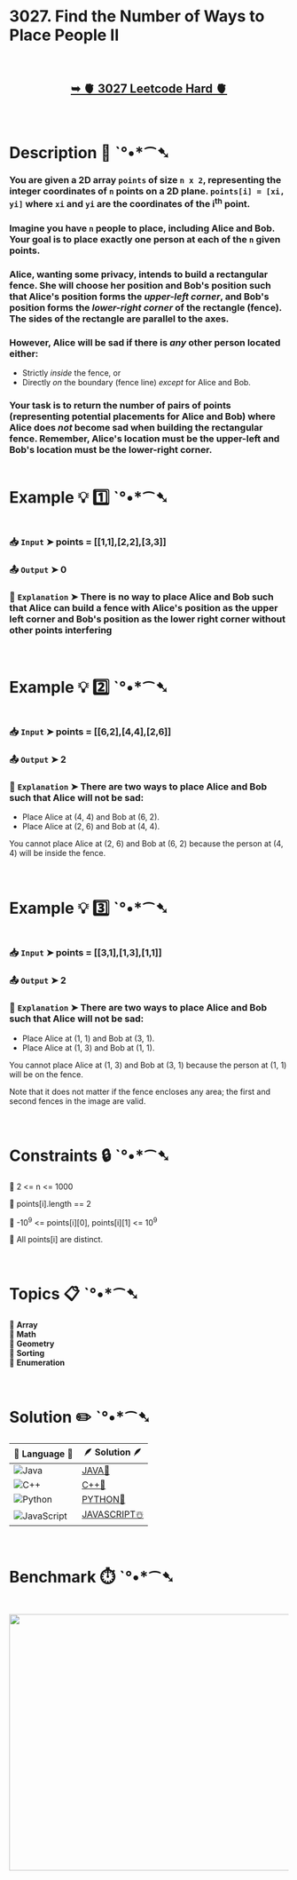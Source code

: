 # 3027. Find the Number of Ways to Place People II

</br>

<h2 align="center"> 

<a href="https://leetcode.com/problems/find-the-number-of-ways-to-place-people-ii/description/?envType=daily-question&envId=2025-09-03"><strong>➥ 🫀 3027 Leetcode Hard 🫀 </strong></a>
</h2>

</br>

# Description 📜 ˋ°•*⁀➷

### You are given a 2D array `points` of size `n x 2`, representing the integer coordinates of `n` points on a 2D plane. `points[i] = [xi, yi]` where `xi` and `yi` are the coordinates of the i<sup>th</sup> point.

### Imagine you have `n` people to place, including Alice and Bob. Your goal is to place exactly one person at each of the `n` given points.

### Alice, wanting some privacy, intends to build a rectangular fence.  She will choose her position and Bob's position such that Alice's position forms the *upper-left corner*, and Bob's position forms the *lower-right corner* of the rectangle (fence).  The sides of the rectangle are parallel to the axes.

### However, Alice will be sad if there is *any* other person located either:

- Strictly *inside* the fence, or
- Directly *on* the boundary (fence line) *except* for Alice and Bob.

### Your task is to return the number of pairs of points (representing potential placements for Alice and Bob) where Alice does *not* become sad when building the rectangular fence. Remember, Alice's location must be the upper-left and Bob's location must be the lower-right corner.

<img src="" width="" height=""/>

</br>

# Example 💡 1️⃣ ˋ°•*⁀➷

<img src="" width="" height=""/>

  ### 📥 `Input`  ➤ points = [[1,1],[2,2],[3,3]]

  ### 📤 `Output`  ➤ 0

  ### 🔦 `Explanation`  ➤ There is no way to place Alice and Bob such that Alice can build a fence with Alice's position as the upper left corner and Bob's position as the lower right corner without other points interfering

</br>

# Example 💡 2️⃣ ˋ°•*⁀➷

<img src="" width="" height=""/>

  ### 📥 `Input` ➤ points = [[6,2],[4,4],[2,6]]

  ### 📤 `Output`  ➤ 2

  ### 🔦 `Explanation` ➤ There are two ways to place Alice and Bob such that Alice will not be sad:

- Place Alice at (4, 4) and Bob at (6, 2).
- Place Alice at (2, 6) and Bob at (4, 4).

You cannot place Alice at (2, 6) and Bob at (6, 2) because the person at (4, 4) will be inside the fence.

</br>

# Example 💡 3️⃣ ˋ°•*⁀➷

<img src="" width="" height=""/>

  ### 📥 `Input` ➤ points = [[3,1],[1,3],[1,1]]

  ### 📤 `Output`  ➤ 2

  ### 🔦 `Explanation` ➤ There are two ways to place Alice and Bob such that Alice will not be sad:

- Place Alice at (1, 1) and Bob at (3, 1).
- Place Alice at (1, 3) and Bob at (1, 1).

You cannot place Alice at (1, 3) and Bob at (3, 1) because the person at (1, 1) will be on the fence.

Note that it does not matter if the fence encloses any area; the first and second fences in the image are valid.

</br>

# Constraints 🔒 ˋ°•*⁀➷

🔹 2 <= n <= 1000 </br>

🔹 points[i].length == 2 </br>

🔹 -10<sup>9</sup> <= points[i][0], points[i][1] <= 10<sup>9</sup> </br>

🔹 All points[i] are distinct. </br>

</br>

# Topics 📋 ˋ°•*⁀➷

🔸 **Array**  </br>
🔸 **Math**  </br>
🔸 **Geometry**  </br>
🔸 **Sorting**  </br>
🔸 **Enumeration**  </br>

</br>

# Solution ✏️ ˋ°•*⁀➷

| 📒 Language 📒  | 🪶 Solution 🪶 |
| ------------- | ------------- |
|  ![Java](https://img.shields.io/badge/java-%23ED8B00.svg?style=for-the-badge&logo=openjdk&logoColor=white)  | [JAVA🍁](https://github.com/Prakhar-002/LEETCODE/blob/main/%F0%9F%8D%84%20Daily%20Challenge%202025%20%F0%9F%8D%B3/%F0%9F%94%AC%20Examine%20Thoroughly%20%F0%9F%A7%AC/09%20Sep%20%F0%9F%8E%83/03%20-%2009%20-%202025%20---%203027.%20Find%20the%20Number%20of%20Ways%20to%20Place%20People%20II%20%E2%98%83%EF%B8%8F%20%F0%9F%8D%81%20%F0%9F%8D%B0%20%F0%9F%8E%B2/%F0%9F%8D%81JAVA%20-%203027.%20Find%20the%20Number%20of%20Ways%20to%20Place%20People%20II.java) |
|  ![C++](https://img.shields.io/badge/c++-%2300599C.svg?style=for-the-badge&logo=c%2B%2B&logoColor=white)  | [C++🎲](https://github.com/Prakhar-002/LEETCODE/blob/main/%F0%9F%8D%84%20Daily%20Challenge%202025%20%F0%9F%8D%B3/%F0%9F%94%AC%20Examine%20Thoroughly%20%F0%9F%A7%AC/09%20Sep%20%F0%9F%8E%83/03%20-%2009%20-%202025%20---%203027.%20Find%20the%20Number%20of%20Ways%20to%20Place%20People%20II%20%E2%98%83%EF%B8%8F%20%F0%9F%8D%81%20%F0%9F%8D%B0%20%F0%9F%8E%B2/%F0%9F%8E%B2CPP%20-%203027.%20Find%20the%20Number%20of%20Ways%20to%20Place%20People%20II.cpp)  |
|  ![Python](https://img.shields.io/badge/python-3670A0?style=for-the-badge&logo=python&logoColor=ffdd54)    | [PYTHON🍰](https://github.com/Prakhar-002/LEETCODE/blob/main/%F0%9F%8D%84%20Daily%20Challenge%202025%20%F0%9F%8D%B3/%F0%9F%94%AC%20Examine%20Thoroughly%20%F0%9F%A7%AC/09%20Sep%20%F0%9F%8E%83/03%20-%2009%20-%202025%20---%203027.%20Find%20the%20Number%20of%20Ways%20to%20Place%20People%20II%20%E2%98%83%EF%B8%8F%20%F0%9F%8D%81%20%F0%9F%8D%B0%20%F0%9F%8E%B2/%F0%9F%8D%B0PYTHON%20-%203027.%20Find%20the%20Number%20of%20Ways%20to%20Place%20People%20II.py) |
| ![JavaScript](https://img.shields.io/badge/javascript-%23323330.svg?style=for-the-badge&logo=javascript&logoColor=%23F7DF1E)   | [JAVASCRIPT☃️](https://github.com/Prakhar-002/LEETCODE/blob/main/%F0%9F%8D%84%20Daily%20Challenge%202025%20%F0%9F%8D%B3/%F0%9F%94%AC%20Examine%20Thoroughly%20%F0%9F%A7%AC/09%20Sep%20%F0%9F%8E%83/03%20-%2009%20-%202025%20---%203027.%20Find%20the%20Number%20of%20Ways%20to%20Place%20People%20II%20%E2%98%83%EF%B8%8F%20%F0%9F%8D%81%20%F0%9F%8D%B0%20%F0%9F%8E%B2/%E2%98%83%EF%B8%8FJAVASCRIPT%20-%203027.%20Find%20the%20Number%20of%20Ways%20to%20Place%20People%20II.js) |

</br>

# Benchmark ⏱️ ˋ°•*⁀➷

<h1  align="center" >

<img src ="https://github.com/user-attachments/assets/715e3e3d-e0c4-4192-b079-84e6961ae8f0" width = "700px" height="462px" />

</h1>
